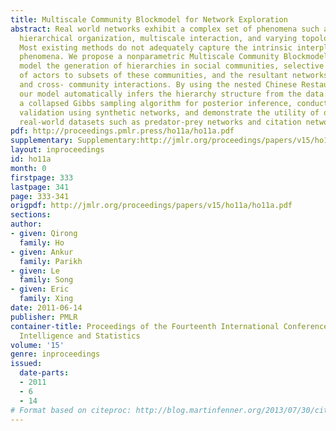 ```yaml
---
title: Multiscale Community Blockmodel for Network Exploration
abstract: Real world networks exhibit a complex set of phenomena such as underlying
  hierarchical organization, multiscale interaction, and varying topologies of communities.
  Most existing methods do not adequately capture the intrinsic interplay among such
  phenomena. We propose a nonparametric Multiscale Community Blockmodel (MSCB) to
  model the generation of hierarchies in social communities, selective membership
  of actors to subsets of these communities, and the resultant networks due to within-
  and cross- community interactions. By using the nested Chinese Restaurant Process,
  our model automatically infers the hierarchy structure from the data. We develop
  a collapsed Gibbs sampling algorithm for posterior inference, conduct extensive
  validation using synthetic networks, and demonstrate the utility of our model in
  real-world datasets such as predator-prey networks and citation networks. [pdf][supplementary]
pdf: http://proceedings.pmlr.press/ho11a/ho11a.pdf
supplementary: Supplementary:http://jmlr.org/proceedings/papers/v15/ho11a/ho11aSupple.pdf
layout: inproceedings
id: ho11a
month: 0
firstpage: 333
lastpage: 341
page: 333-341
origpdf: http://jmlr.org/proceedings/papers/v15/ho11a/ho11a.pdf
sections: 
author:
- given: Qirong
  family: Ho
- given: Ankur
  family: Parikh
- given: Le
  family: Song
- given: Eric
  family: Xing
date: 2011-06-14
publisher: PMLR
container-title: Proceedings of the Fourteenth International Conference on Artificial
  Intelligence and Statistics
volume: '15'
genre: inproceedings
issued:
  date-parts:
  - 2011
  - 6
  - 14
# Format based on citeproc: http://blog.martinfenner.org/2013/07/30/citeproc-yaml-for-bibliographies/
---
```

